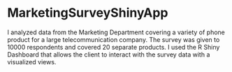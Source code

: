 # MarketingSurveyShinyApp
I analyzed data from the Marketing Department covering a variety of phone product for a large telecommunication company. The survey was given to 10000 respondents and covered 20 separate products. I used the R Shiny Dashboard that allows the client to interact with the survey data with a visualized views. 
